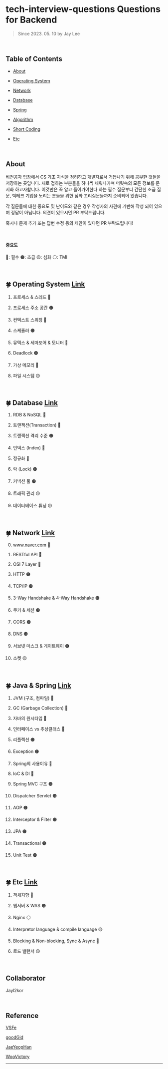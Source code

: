 # tech-interview-questions Questions for Backend

> Since 2023. 05. 10	by Jay Lee

</br>

## Table of Contents

* [About](#about)

* [Operating System](https://github.com/jayl2kor/tech-interview-questions/blob/master/os/README.md)

* [Network](https://github.com/jayl2kor/tech-interview-questions/blob/master/network/README.md)

* [Database](https://github.com/jayl2kor/tech-interview-questions/blob/database/spring/README.md)

* [Spring](https://github.com/jayl2kor/tech-interview-questions/blob/master/spring/README.md)

* [Algorithm](https://github.com/jayl2kor/tech-interview-questions/blob/master/algorithm/README.md)

* [Short Coding](https://github.com/jayl2kor/tech-interview-questions/blob/master/short_coding/README.md)

* [Etc](https://github.com/jayl2kor/tech-interview-questions/blob/master/etc/README.md)

  

</br>


## About

비전공자 입장에서 CS 기초 지식을 정리하고 개발자로서 거듭나기 위해 공부한 것들을 저장하는 곳입니다. 새로 접하는 부분들을 하나씩 채워나가며 머릿속의 모든 정보를 문서화 하고자합니다. 이것만은 꼭 알고 들어가야한다 하는 필수 질문부터 간단한 초급 질문, 빅테크 기업을 노리는 분들을 위한 심화 꼬리질문들까지 준비되어 있습니다. 

각 질문들에 대한 중요도 및 난이도와 같은 경우 작성자의 사견에 기반해 작성 되어 있으며 정답이 아닙니다. 의견이 있으시면 PR 부탁드립니다.

혹시나 문제 추가 또는 답변 수정 등의 제안이 있다면 PR 부탁드립니다!


</br>


#### 중요도
🔴: 필수
🟠: 초급
🟡: 심화
⚪: TMI

</br>

## :four_leaf_clover: Operating System [Link](https://github.com/jayl2kor/tech-interview-questions/blob/master/os/README.md)

1. 프로세스 & 스레드 🔴

2. 프로세스 주소 공간 🟠

3. 컨텍스트 스위칭 🔴

4. 스케쥴러 🟠

5. 뮤텍스 & 세마포어 & 모니터 🔴

6. Deadlock 🟠

7. 가상 메모리 🔴

8. 파일 시스템 🟡

</br>

## :four_leaf_clover: Database [Link](https://github.com/jayl2kor/tech-interview-questions/blob/master/database/README.md)

1. RDB & NoSQL 🔴

2. 트랜잭션(Transaction) 🔴

3. 트랜잭션 격리 수준 🟠

4. 인덱스 (Index) 🔴

5. 정규화 🔴

6. 락 (Lock) 🟠

7. 커넥션 풀 🟠

8. 트래픽 관리 🟡

9. 데이터베이스 튜닝 🟡


</br>


## :four_leaf_clover: Network [Link](https://github.com/jayl2kor/tech-interview-questions/blob/master/network/README.md)

0. www.naver.com 🔴

1. RESTful API 🔴

2. OSI 7 Layer 🔴

3. HTTP 🟠

4. TCP/IP 🟠

5. 3-Way Handshake & 4-Way Handshake 🟠

6. 쿠키 & 세션 🟠

7. CORS 🟠

8. DNS 🟠

9. 서브넷 마스크 & 게이트웨이 🟠

10. 소켓 🟡

    


</br>


## :four_leaf_clover: Java & Spring [Link](https://github.com/jayl2kor/tech-interview-questions/blob/master/spring/README.md)

1. JVM (구조, 컴파일) 🔴

2. GC (Garbage Collection) 🔴

3. 자바의 원시타입 🔴

4. 인터페이스 vs 추상클래스 🔴

5. 리플렉션 🟠

6. Exception 🟠

7. Spring의 사용이유 🔴

8. IoC & DI 🔴

9. Spring MVC 구조 🟠

10. Dispatcher Servlet 🟠

11. AOP 🟠

12. Interceptor & Filter 🟠

13. JPA 🟠

14. Transactional 🟠

15. Unit Test 🟠


</br>


## :four_leaf_clover: Etc [Link](https://github.com/jayl2kor/tech-interview-questions/blob/master/etc/README.md)

1. 객체지향 🔴

2. 웹서버 & WAS 🟠

3. Nginx ⚪

4. Interpretor language & compile language 🟡

5. Blocking & Non-blocking, Sync & Async 🔴

6. 로드 밸런서 🟡


</br>


## Collaborator

Jayl2kor

</br>

## Reference

[VSFe](https://github.com/VSFe/tech-interview)

[goodGid](https://goodgid.github.io/Prepared-for-Computer-Science/)

[JaeYeopHan](https://github.com/JaeYeopHan/Interview_Question_for_Beginner)

[WooVictory](https://github.com/WooVictory/Ready-For-tech-interview-questions)

---

